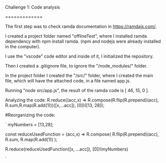 Challenge 1: Code analysis

=============


The first step was to check ramda documentation in https://ramdajs.com/.

I created a project folder named "offlineTest", where I installed ramda dependency with npm install ramda. (npm and nodejs were already installed in the computer).

I use the "vscode" code editor and inside of it, I initialized the repository.

Then I created a .gitignore file, to ignore the "/node_modules/" folder.

In the project folder I created the "/src/" folder, where I  created the main file, which will have the attached code, in a file named app.js.

Running "node src/app.js", the result of the ramda code is [ 46, 15, 0 ].


Analyzing the code:
R.reduce((acc,x) => R.compose(R.flip(R.prepend)(acc), R.sum,R.map(R.add(1)))([x,...acc]), [0])([13, 28]);

#Reorganizing the code:

`
myNumbers = [13,28];

const reduceUsedFunction = (acc,x) => 
  R.compose(
    R.flip(R.prepend)(acc),
    R.sum,
    R.map(R.add(1))
  );
  
R.reduce(reduceUsedFunction([x, ...acc]), [0])(myNumbers)

`


